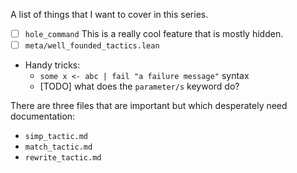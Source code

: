 A list of things that I want to cover in this series.

- [ ] `hole_command` This is a really cool feature that is mostly hidden.
- [ ] `meta/well_founded_tactics.lean`
- Handy tricks:
    + `some x <- abc | fail "a failure message"` syntax
    + [TODO] what does the `parameter/s` keyword do?

There are three files that are important but which desperately need documentation:
- `simp_tactic.md`
- `match_tactic.md`
- `rewrite_tactic.md`


